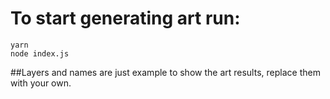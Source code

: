 # To start generating art run:
```
yarn
node index.js
```

##Layers and names are just example to show the art results, replace them with your own.
